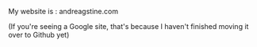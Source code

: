 My website is : andreagstine.com

(If you're seeing a Google site, that's because I haven't finished moving it over to Github yet)
